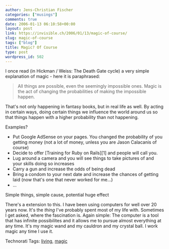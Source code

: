 ```yaml
---
author: Jens-Christian Fischer
categories: ["musings"]
comments: true
date: 2006-01-13 06:10:58+00:00
layout: post
link: https://invisible.ch/2006/01/13/magic-of-course/
slug: magic-of-course
tags: ["blog"]
title: Magic? Of Course
type: post
wordpress_id: 502
---
```


I once read (in Hickman / Weiss: The Death Gate cycle) a very simple explanation of magic - here it is paraphrased:

> All things are possible, even the seemingly impossible ones. 
> Magic is the act of changing the probabilities of making the impossible happen.

That's not only happening in fantasy books, but in real life as well. By acting in certain ways, doing certain things we influence the world around us so that things happen with a higher probability than not happening.

Examples? 

* Put Google AdSense on your pages. You changed the probability of you getting money (not a lot of money, unless you are Jason Calacanis of course)
* Decide to offer [Training for Ruby on Rails][1] and people will call you.
* Lug around a camera and you will see things to take pictures of and your skills doing so increases
* Carry a gun and increase the odds of being dead
* Bring a condom to your next date and increase the chances of getting laid (now that's one that never worked for me...)
* ...

Simple things, simple cause, potential huge effect

There's a extension to this. I have been using computers for well over 20 years now. It's the *thing* I've probably spent most of my life with. Sometimes I get asked, where the fascination is. Again simple: The computer is a tool that has infinite possibilites and it allows me to pursue almost everything at any time. It's my magic wand and my cauldron and my crystal ball. I work magic any time I use it.




Technorati Tags: [living](https://www.technorati.com/tag/living), [magic](https://www.technorati.com/tag/magic)
